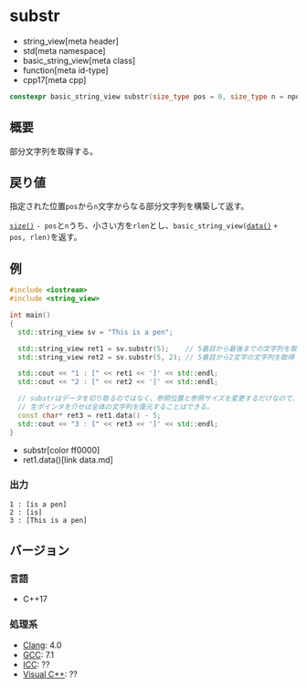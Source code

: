 # substr
* string_view[meta header]
* std[meta namespace]
* basic_string_view[meta class]
* function[meta id-type]
* cpp17[meta cpp]

```cpp
constexpr basic_string_view substr(size_type pos = 0, size_type n = npos) const;
```

## 概要
部分文字列を取得する。



## 戻り値
指定された位置`pos`から`n`文字からなる部分文字列を構築して返す。

[`size()`](size.md) `- pos`と`n`うち、小さい方を`rlen`とし、`basic_string_view(`[`data()`](data.md) `+ pos, rlen)`を返す。


## 例
```cpp example
#include <iostream>
#include <string_view>

int main()
{
  std::string_view sv = "This is a pen";

  std::string_view ret1 = sv.substr(5);    // 5番目から最後までの文字列を取得
  std::string_view ret2 = sv.substr(5, 2); // 5番目から2文字の文字列を取得

  std::cout << "1 : [" << ret1 << ']' << std::endl;
  std::cout << "2 : [" << ret2 << ']' << std::endl;

  // substrはデータを切り取るのではなく、参照位置と参照サイズを変更するだけなので、
  // 生ポインタを介せば全体の文字列を復元することはできる。
  const char* ret3 = ret1.data() - 5;
  std::cout << "3 : [" << ret3 << ']' << std::endl;
}
```
* substr[color ff0000]
* ret1.data()[link data.md]

### 出力
```
1 : [is a pen]
2 : [is]
3 : [This is a pen]
```


## バージョン
### 言語
- C++17

### 処理系
- [Clang](/implementation.md#clang): 4.0
- [GCC](/implementation.md#gcc): 7.1
- [ICC](/implementation.md#icc): ??
- [Visual C++](/implementation.md#visual_cpp): ??
